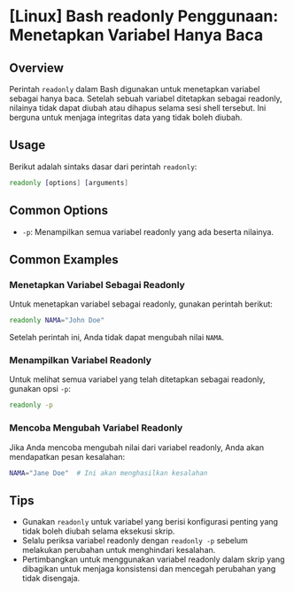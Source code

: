 # [Linux] Bash readonly Penggunaan: Menetapkan Variabel Hanya Baca

## Overview
Perintah `readonly` dalam Bash digunakan untuk menetapkan variabel sebagai hanya baca. Setelah sebuah variabel ditetapkan sebagai readonly, nilainya tidak dapat diubah atau dihapus selama sesi shell tersebut. Ini berguna untuk menjaga integritas data yang tidak boleh diubah.

## Usage
Berikut adalah sintaks dasar dari perintah `readonly`:

```bash
readonly [options] [arguments]
```

## Common Options
- `-p`: Menampilkan semua variabel readonly yang ada beserta nilainya.

## Common Examples

### Menetapkan Variabel Sebagai Readonly
Untuk menetapkan variabel sebagai readonly, gunakan perintah berikut:

```bash
readonly NAMA="John Doe"
```

Setelah perintah ini, Anda tidak dapat mengubah nilai `NAMA`.

### Menampilkan Variabel Readonly
Untuk melihat semua variabel yang telah ditetapkan sebagai readonly, gunakan opsi `-p`:

```bash
readonly -p
```

### Mencoba Mengubah Variabel Readonly
Jika Anda mencoba mengubah nilai dari variabel readonly, Anda akan mendapatkan pesan kesalahan:

```bash
NAMA="Jane Doe"  # Ini akan menghasilkan kesalahan
```

## Tips
- Gunakan `readonly` untuk variabel yang berisi konfigurasi penting yang tidak boleh diubah selama eksekusi skrip.
- Selalu periksa variabel readonly dengan `readonly -p` sebelum melakukan perubahan untuk menghindari kesalahan.
- Pertimbangkan untuk menggunakan variabel readonly dalam skrip yang dibagikan untuk menjaga konsistensi dan mencegah perubahan yang tidak disengaja.